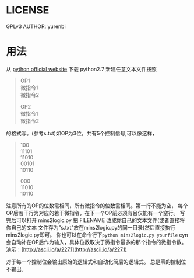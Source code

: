 # LICENSE #
GPLv3
AUTHOR: yurenbi

# 用法 #
从 [python official website](http://www.python.org/getit/) 下载 python2.7
新建任意文本文件按照

> OP1<br />
> 微指令1<br />
> 微指令2<br />
> 
> OP2<br />
> 微指令1<br />
> 微指令2<br />


的格式写。(参考s.txt)如OP为3位，共有5个控制信号,可以像这样，

> 100<br />
> 11101<br />
> 11010<br />
> 00101<br />
> 10110<br />
> 
> 000<br />
> 11010<br />
> 10110<br />

注意所有的OP的位数需相同，所有微指令的位数需相同。第一行不能为空，
每个OP后若干行为对应的若干微指令，在下一个OP前必须有且仅能有一个空行。
写完后可以打开 mins2logic.py 把 FILENAME 改成你自己的文本文件(或者直接将你自己的文本
文件存为"s.txt"放在mins2logic.py的同一目录)然后直接执行mins2logic.py即可。
你也可以在命令行下`python mins2logic.py yourfile`
cyn会自动补在OP后作为输入，具体位数取决于微指令最多的那个指令的微指令数。
演示：[http://ascii.io/a/2271](http://ascii.io/a/2271)


对于每一个控制位会输出原始的逻辑式和自动化简后的逻辑式。
总是零的控制位不输出。
